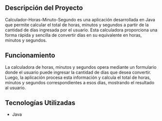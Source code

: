 ## Descripción del Proyecto
Calculador-Horas-Minuto-Segundo es una aplicación desarrollada en Java que permite calcular el total de horas, minutos y segundos a partir de la cantidad de días ingresada por el usuario. Esta calculadora proporciona una forma rápida y sencilla de convertir días en su equivalente en horas, minutos y segundos.

## Funcionamiento
La calculadora de horas, minutos y segundos opera mediante un formulario donde el usuario puede ingresar la cantidad de días que desea convertir. Luego, la aplicación procesa esta información y calcula el total de horas, minutos y segundos correspondientes a esos días, mostrando el resultado al usuario.

## Tecnologías Utilizadas
- Java
